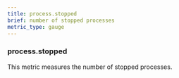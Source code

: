 ```yaml
---
title: process.stopped
brief: number of stopped processes
metric_type: gauge
---
```

### process.stopped

This metric measures the number of stopped processes.